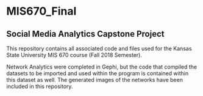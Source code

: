 # MIS670_Final

## Social Media Analytics Capstone Project
This repository contains all associated code and files used for the Kansas State University MIS 670 course (Fall 2018 Semester). 

Network Analytics were completed in Gephi, but the code that compiled the datasets to be imported and used within the program is contained within this dataset as well. The generated images of the networks have been included in this repository. 


